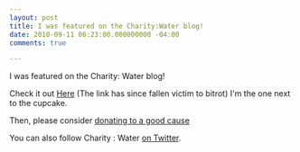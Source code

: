 ```yaml
---
layout: post
title: I was featured on the Charity:Water blog!
date: 2010-09-11 06:23:00.000000000 -04:00
comments: true

---
```

I was featured on the Charity: Water blog!

Check it out [Here]() (The link has since fallen victim to bitrot) I'm the one next to the cupcake.

Then, please consider [donating to a good cause][CW Page]

You can also follow Charity : Water [on Twitter][CW Twitter].

[CW Blog]: http://www.charitywater.org/blog/septbday08/
[CW Page]: https://my.charitywater.org/seankilleen/seans24thbirthday
[CW Twitter]: http://twitter.com/charitywater